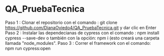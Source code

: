 # QA_PruebaTecnica

Paso 1 : Clonar el repositorio con el comando : git clone https://github.com/DianaOviedo4/QA_PruebaTecnica.git y dar clic en Enter 
Paso 2 : Instalar las dependecianas de cypress con el comando : npm install cypress --save-dev o también con la opción: npm i (esto creará una carpeta llamada "node_modules".
Paso 3 : Correr el framework con el comando: npm run cypress:open
